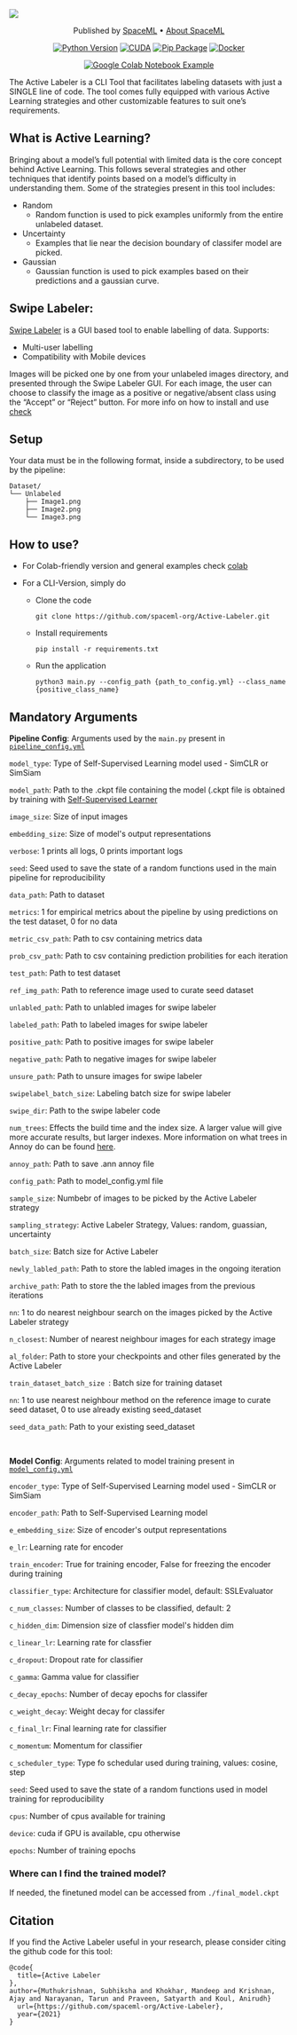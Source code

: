 <img src="https://github.com/spaceml-org/Active-Labeler/blob/main/readme_banner.png" >

<div align="center">
<p align="center">
  Published by <a href="http://spaceml.org/">SpaceML</a> •
  <a href="https://arxiv.org/abs/2012.10610">About SpaceML</a>
</p>

[![Python Version](https://img.shields.io/badge/python-3.5%20|%203.6%20|%203.7%20|%203.8-blue.svg)](https://www.python.org/)
[![CUDA](https://img.shields.io/badge/Cuda-10%20|%2011.0-4dc71f.svg)](https://docs.nvidia.com/deeplearning/dali/user-guide/docs/installation.html)
[![Pip Package](https://img.shields.io/badge/Pip%20Package-Coming%20Soon-0073b7.svg)](https://pypi.org/project/pip/)
[![Docker](https://img.shields.io/badge/Docker%20Image-Coming%20Soon-34a0ef.svg)](https://www.docker.com/)
   
[![Google Colab Notebook Example](https://colab.research.google.com/assets/colab-badge.svg)](https://github.com/spaceml-org/Self-Supervised-Learner/blob/simsiam/tutorials/PythonColabTutorial_Merced.ipynb)
   
</div>

The Active Labeler is a CLI Tool that facilitates labeling datasets with just a SINGLE line of code. The tool comes fully equipped with various Active Learning strategies and other customizable features to suit one’s requirements.

## What is Active Learning?
Bringing about a model’s full potential with limited data is the core concept behind Active Learning. This follows several strategies and other techniques that identify points based on a model’s difficulty in understanding them. 
Some of the strategies present in this tool includes:
-  Random
    * Random function is used to pick examples uniformly from the entire unlabeled dataset.
-  Uncertainty
    * Examples that lie near the decision boundary of classifer model are picked.
-  Gaussian 
    * Gaussian function is used to pick examples based on their predictions and a gaussian curve. 


## Swipe Labeler:
[Swipe Labeler](https://github.com/spaceml-org/Swipe-Labeler) is a GUI based tool to enable labelling of data.
Supports:
- Multi-user labelling
- Compatibility with Mobile devices

Images will be picked one by one from your unlabeled images directory, and presented through the Swipe Labeler GUI. For each image, the user can choose to classify the image as a positive or negative/absent class using the “Accept” or “Reject” button. 
For more info on how to install and use [check](https://github.com/spaceml-org/Swipe-Labeler)

## Setup
Your data must be in the following format, inside a subdirectory, to be used by the pipeline:
```
Dataset/
└── Unlabeled
    ├── Image1.png
    ├── Image2.png
    └── Image3.png
```

## How to use?

* For Colab-friendly version and general examples check [colab](https://colab.research.google.com/drive/16SP5rPTuIaZeNqKMPSxw3NcuizGSgnn8?usp=sharing)
* For a CLI-Version, simply do 
   
  - Clone the code
   
      ```git clone https://github.com/spaceml-org/Active-Labeler.git```
   
  - Install requirements

      ```pip install -r requirements.txt```
   
  - Run the application
   
      ```python3 main.py --config_path {path_to_config.yml} --class_name {positive_class_name}```

## Mandatory Arguments

__Pipeline Config__: Arguments used by the ```main.py``` present in [```pipeline_config.yml```](https://github.com/spaceml-org/Active-Labeler/blob/main/pipeline_config.yml)

```model_type```:     Type of Self-Supervised Learning model used - SimCLR or SimSiam

```model_path```:     Path to the .ckpt file containing the model (.ckpt file is obtained by training with [Self-Supervised Learner](https://github.com/spaceml-org/Self-Supervised-Learner)

```image_size```:     Size of input images

```embedding_size```: Size of model's output representations 

```verbose```:        1 prints all logs, 0 prints important logs

```seed```: Seed used to save the state of a random functions used in the main pipeline for reproducibility 

```data_path```: Path to dataset

```metrics```: 1 for empirical metrics about the pipeline by using predictions on the test dataset, 0 for no data 

```metric_csv_path```: Path to csv containing metrics data

```prob_csv_path```: Path to csv containing prediction probilities for each iteration

```test_path```: Path to test dataset

```ref_img_path```: Path to reference image used to curate seed dataset

```unlabled_path```: Path to unlabled images for swipe labeler

```labeled_path```: Path to labeled images for swipe labeler

```positive_path```: Path to positive images for swipe labeler

```negative_path```: Path to negative images for swipe labeler

```unsure_path```: Path to unsure images for swipe labeler

```swipelabel_batch_size```: Labeling batch size for swipe labeler

```swipe_dir```: Path to the swipe labeler code

```num_trees```: Effects the build time and the index size. A larger value will give more accurate results, but larger indexes. More information on what trees in Annoy do can be found [here](https://github.com/spotify/annoy#how-does-it-work).

```annoy_path```: Path to save .ann annoy file

```config_path```: Path to model_config.yml file

```sample_size```: Numbebr of images to be picked by the Active Labeler strategy

```sampling_strategy```: Active Labeler Strategy, Values: random, guassian, uncertainty 

```batch_size```: Batch size for Active Labeler

```newly_labled_path```:  Path to store the labled images in the ongoing iteration

```archive_path```: Path to store the the labled images from the previous iterations

```nn```: 1 to do nearest neighbour search on the images picked by the Active Labeler strategy

```n_closest```: Number of nearest neighbour images for each strategy image

```al_folder```: Path to store your checkpoints and other files generated by the Active Labeler

```train_dataset_batch_size ```: Batch size for training dataset

```nn```: 1 to use nearest neighbour method on the reference image to curate seed dataset, 0 to use already existing seed_dataset

```seed_data_path```: Path to your existing seed_dataset

<br>

__Model Config__: Arguments related to model training present in [```model_config.yml```](https://github.com/spaceml-org/Active-Labeler/blob/main/model_config.yml)

```encoder_type```: Type of Self-Supervised Learning model used - SimCLR or SimSiam

```encoder_path```: Path to Self-Supervised Learning model

```e_embedding_size```: Size of encoder's output representations  

```e_lr```: Learning rate for encoder

```train_encoder```: True for training encoder, False for freezing the encoder during training

```classifier_type```: Architecture for classifier model, default: SSLEvaluator

```c_num_classes```: Number of classes to be classified, default: 2

```c_hidden_dim```: Dimension size of classfier model's hidden dim 

```c_linear_lr```: Learning rate for classfier

```c_dropout```: Dropout rate for classifier

```c_gamma```: Gamma value for classifier

```c_decay_epochs```: Number of decay epochs for classifer 

```c_weight_decay```: Weight decay for classifer

```c_final_lr```: Final learning rate for classifier

```c_momentum```: Momentum for classifier

```c_scheduler_type```: Type fo schedular used during training, values: cosine, step

```seed```: Seed used to save the state of a random functions used in model training for reproducibility

```cpus```: Number of cpus available for training

```device```: cuda if GPU is available, cpu otherwise

```epochs```: Number of training epochs


### Where can I find the trained model?
If needed, the finetuned model can be accessed from ```./final_model.ckpt```

## Citation
If you find the Active Labeler useful in your research, please consider citing the github code for this tool:
```
@code{
  title={Active Labeler
},
author={Muthukrishnan, Subhiksha and Khokhar, Mandeep and Krishnan, Ajay and Narayanan, Tarun and Praveen, Satyarth and Koul, Anirudh}
  url={https://github.com/spaceml-org/Active-Labeler},
  year={2021}
}
```

</div>
